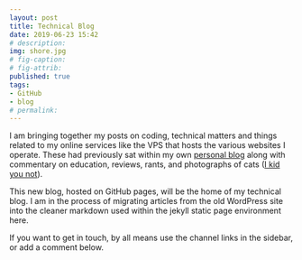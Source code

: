 ```yaml
---
layout: post
title: Technical Blog
date: 2019-06-23 15:42
# description: 
img: shore.jpg
# fig-caption: 
# fig-attrib: 
published: true
tags:
- GitHub
- blog
# permalink:
---
```

I am bringing together my posts on coding, technical matters and things related to my online services like the VPS that hosts the various websites I operate. These had previously sat within my own [personal blog](https://cullaloe.com) along with commentary on education, reviews, rants, and photographs of cats ([I kid you not](https://500px.com/photo/272137057/take-me-home-by-nick-hood)).

This new blog, hosted on GitHub pages, will be the home of my technical blog. I am in the process of migrating articles from the old WordPress site into the cleaner markdown used within the jekyll static page environment here.

If you want to get in touch, by all means use the channel links in the sidebar, or add a comment below.